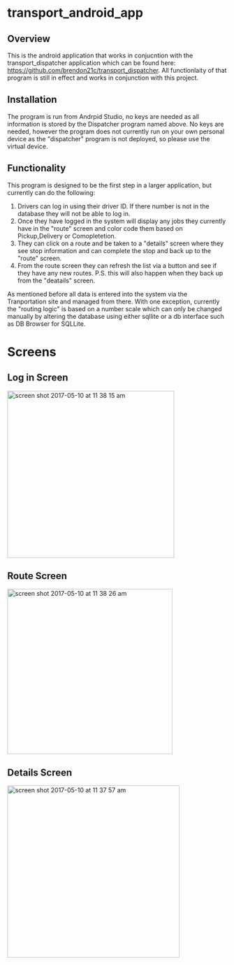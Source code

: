 # transport_android_app

## Overview

This is the android application that works in conjucntion with the transport_dispatcher application which can be found here: 
https://github.com/brendon21c/transport_dispatcher. All functionlaity of that program is still in effect and works in conjunction with this 
project. 

## Installation

The program is run from Andrpid Studio, no keys are needed as all information is stored by the Dispatcher program named above. No keys are needed, however the program does not currently run on your own personal device as the "dispatcher" program is not deployed, so please use
the virtual device.

## Functionality

This program is designed to be the first step in a larger application, but currently can do the following:

1. Drivers can log in using their driver ID. If there number is not in the database they will not be able to log in. 
2. Once they have logged in the system will display any jobs they currently have in the "route" screen and color code them based on Pickup,Delivery or Comopletetion.
3. They can click on a route and be taken to a "details" screen where they see stop information and can complete the stop and back up to the "route" screen.
4. From the route screen they can refresh the list via a button and see if they have any new routes. P.S. this will also happen when they back up from the "deatails" screen.

As mentioned before all data is entered into the system via the Tranportation site and managed from there. With one exception, currently the "routing logic" is based on a number scale which can only be changed manually by altering the database using either sqllite or a db interface such as DB Browser for SQLLite.

# Screens

## Log in Screen

<img width="382" alt="screen shot 2017-05-10 at 11 38 15 am" src="https://cloud.githubusercontent.com/assets/10622937/25910613/89ccc46e-3576-11e7-9fe2-2cfb6903f803.png">

## Route Screen

<img width="378" alt="screen shot 2017-05-10 at 11 38 26 am" src="https://cloud.githubusercontent.com/assets/10622937/25910614/89cf1f98-3576-11e7-9bc0-0fe6eceaf920.png">

## Details Screen

<img width="394" alt="screen shot 2017-05-10 at 11 37 57 am" src="https://cloud.githubusercontent.com/assets/10622937/25910615/89d7dea8-3576-11e7-8680-f75cf2137c3b.png">





